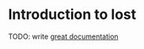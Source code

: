 # Introduction to lost

TODO: write [great documentation](http://jacobian.org/writing/what-to-write/)
